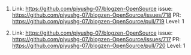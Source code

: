 1. Link: https://github.com/piyushg-07/blogzen-OpenSource
   issue: https://github.com/piyushg-07/blogzen-OpenSource/issues/718
   PR: https://github.com/piyushg-07/blogzen-OpenSource/pull/719
   Level: 1

2. Link: https://github.com/piyushg-07/blogzen-OpenSource
   issue: https://github.com/piyushg-07/blogzen-OpenSource/issues/717
   PR: https://github.com/piyushg-07/blogzen-OpenSource/pull/720
   Level: 1